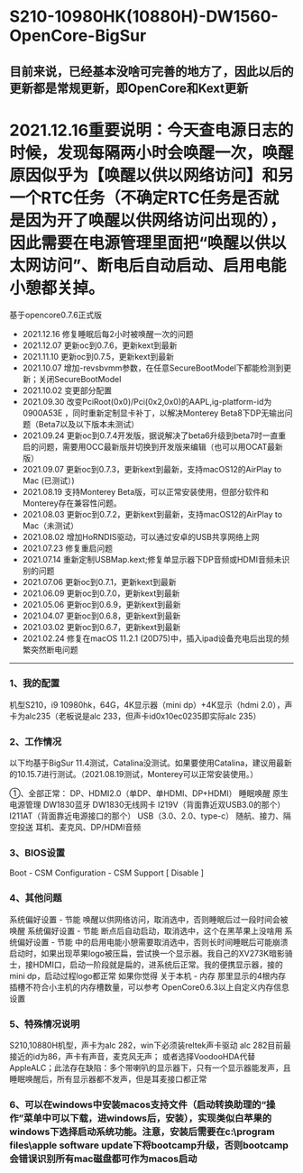 # S210-10980HK(10880H)-DW1560-OpenCore-BigSur

## 目前来说，已经基本没啥可完善的地方了，因此以后的更新都是常规更新，即OpenCore和Kext更新

# 2021.12.16重要说明：今天查电源日志的时候，发现每隔两小时会唤醒一次，唤醒原因似乎为【唤醒以供以网络访问】和另一个RTC任务（不确定RTC任务是否就是因为开了唤醒以供网络访问出现的），因此需要在电源管理里面把“唤醒以供以太网访问”、断电后自动启动、启用电能小憩都关掉。


基于opencore0.7.6正式版

+ 2021.12.16 修复睡眠后每2小时被唤醒一次的问题
+ 2021.12.07 更新oc到0.7.6，更新kext到最新
+ 2021.11.10 更新oc到0.7.5，更新kext到最新
+ 2021.10.07 增加-revsbvmm参数，在任意SecureBootModel下都能检测到更新；关闭SecureBootModel
+ 2021.10.02 变更部分配置
+ 2021.09.30 改变PciRoot(0x0)/Pci(0x2,0x0)的AAPL,ig-platform-id为0900A53E ，同时重新定制显卡补丁，以解决Monterey Beta8下DP无输出问题（Beta7以及以下版本未测试）
+ 2021.09.24 更新oc到0.7.4开发版，据说解决了beta6升级到beta7时一直重启的问题，需要用OCC最新版并切换到开发版来编辑（也可以用OCAT最新版）
+ 2021.09.07 更新oc到0.7.3，更新kext到最新，支持macOS12的AirPlay to Mac (已测试）)
+ 2021.08.19 支持Monterey Beta版，可以正常安装使用，但部分软件和Monterey存在兼容性问题。
+ 2021.08.03 更新oc到0.7.2，更新kext到最新，支持macOS12的AirPlay to Mac（未测试）
+ 2021.08.02 增加HoRNDIS驱动，可以通过安卓的USB共享网络上网
+ 2021.07.23 修复重启问题
+ 2021.07.14 重新定制USBMap.kext;修复单显示器下DP音频或HDMI音频未识别的问题
+ 2021.07.06 更新oc到0.7.1，更新kext到最新
+ 2021.06.09 更新oc到0.7.0，更新kext到最新
+ 2021.05.06 更新oc到0.6.9，更新kext到最新
+ 2021.04.07 更新oc到0.6.8，更新kext到最新
+ 2021.03.02 更新oc到0.6.7，更新kext到最新
+ 2021.02.24 修复在macOS 11.2.1 (20D75)中，插入ipad设备充电后出现的频繁突然断电问题

---
 
### 1、我的配置
机型S210，i9 10980hk，64G，4K显示器（mini dp）+4K显示（hdmi 2.0），声卡为alc235（老板说是alc 233，但声卡id0x10ec0235即实际alc 235）

### 2、工作情况
以下均基于BigSur 11.4测试，Catalina没测试。如果要使用Catalina，建议用最新的10.15.7进行测试。（2021.08.19测试，Monterey可以正常安装使用。）

①、全部正常：
DP、HDMI2.0（单DP、单HDMI、DP+HDMI）
睡眠唤醒
原生电源管理
DW1830蓝牙
DW1830无线网卡
I219V（背面靠近双USB3.0的那个）
I211AT（背面靠近电源接口的那个）
USB（3.0、2.0、type-c）
随航、接力、隔空投送
耳机、麦克风、DP/HDMI音频

### 3、BIOS设置
Boot - CSM Configuration - CSM Support [ Disable ]

### 4、其他问题
系统偏好设置 - 节能 唤醒以供网络访问，取消选中，否则睡眠后过一段时间会被唤醒
系统偏好设置 - 节能 断点后自动启动，取消选中，这个在黑苹果上没啥用
系统偏好设置 - 节能 中的启用电能小憩需要取消选中，否则长时间睡眠后可能崩溃
启动时，如果出现苹果logo被压扁，尝试换一个显示器。我自己的XV273K暗影骑士，接HDMI口，启动一阶段就是扁的，进系统后正常。我的便携显示器，接的mini dp，启动过程logo都正常
如果你觉得 关于本机 - 内存 那里显示的4根内存插槽不符合小主机的内存槽数量，可以参考 OpenCore0.6.3以上自定义内存信息设置

### 5、特殊情况说明
S210,10880H机型，声卡为alc 282，win下必须装reltek声卡驱动
alc 282目前最接近的id为86，声卡有声音，麦克风无声；
或者选择VoodooHDA代替AppleALC；此法存在缺陷：多个带喇叭的显示器下，只有一个显示器能发声，且睡眠唤醒后，所有显示器都不发声，但是耳麦接口都正常

### 6、可以在windows中安装macos支持文件（启动转换助理的“操作”菜单中可以下载，进windows后，安装），实现类似白苹果的windows下选择启动系统功能。注意，安装后需要在c:\program files\apple software update下将bootcamp升级，否则bootcamp会错误识别所有mac磁盘都可作为macos启动

